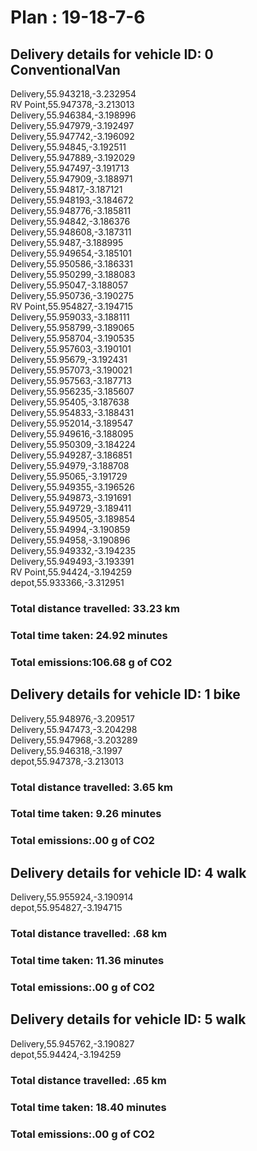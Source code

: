# Plan : 19-18-7-6
## Delivery details for vehicle ID: 0 ConventionalVan 
Delivery,55.943218,-3.232954<br>RV Point,55.947378,-3.213013<br>Delivery,55.946384,-3.198996<br>Delivery,55.947979,-3.192497<br>Delivery,55.947742,-3.196092<br>Delivery,55.94845,-3.192511<br>Delivery,55.947889,-3.192029<br>Delivery,55.947497,-3.191713<br>Delivery,55.947909,-3.188971<br>Delivery,55.94817,-3.187121<br>Delivery,55.948193,-3.184672<br>Delivery,55.948776,-3.185811<br>Delivery,55.94842,-3.186376<br>Delivery,55.948608,-3.187311<br>Delivery,55.9487,-3.188995<br>Delivery,55.949654,-3.185101<br>Delivery,55.950586,-3.186331<br>Delivery,55.950299,-3.188083<br>Delivery,55.95047,-3.188057<br>Delivery,55.950736,-3.190275<br>RV Point,55.954827,-3.194715<br>Delivery,55.959033,-3.188111<br>Delivery,55.958799,-3.189065<br>Delivery,55.958704,-3.190535<br>Delivery,55.957603,-3.190101<br>Delivery,55.95679,-3.192431<br>Delivery,55.957073,-3.190021<br>Delivery,55.957563,-3.187713<br>Delivery,55.956235,-3.185607<br>Delivery,55.95405,-3.187638<br>Delivery,55.954833,-3.188431<br>Delivery,55.952014,-3.189547<br>Delivery,55.949616,-3.188095<br>Delivery,55.950309,-3.184224<br>Delivery,55.949287,-3.186851<br>Delivery,55.94979,-3.188708<br>Delivery,55.95065,-3.191729<br>Delivery,55.949355,-3.196526<br>Delivery,55.949873,-3.191691<br>Delivery,55.949729,-3.189411<br>Delivery,55.949505,-3.189854<br>Delivery,55.94994,-3.190859<br>Delivery,55.94958,-3.190896<br>Delivery,55.949332,-3.194235<br>Delivery,55.949493,-3.193391<br>RV Point,55.94424,-3.194259<br>depot,55.933366,-3.312951<br>
### Total distance travelled: 33.23 km 
### Total time taken: 24.92 minutes 
### Total emissions:106.68 g of CO2
## Delivery details for vehicle ID: 1 bike 
Delivery,55.948976,-3.209517<br>Delivery,55.947473,-3.204298<br>Delivery,55.947968,-3.203289<br>Delivery,55.946318,-3.1997<br>depot,55.947378,-3.213013<br>
### Total distance travelled: 3.65 km 
### Total time taken: 9.26 minutes 
### Total emissions:.00 g of CO2
## Delivery details for vehicle ID: 4 walk 
Delivery,55.955924,-3.190914<br>depot,55.954827,-3.194715<br>
### Total distance travelled: .68 km 
### Total time taken: 11.36 minutes 
### Total emissions:.00 g of CO2
## Delivery details for vehicle ID: 5 walk 
Delivery,55.945762,-3.190827<br>depot,55.94424,-3.194259<br>
### Total distance travelled: .65 km 
### Total time taken: 18.40 minutes 
### Total emissions:.00 g of CO2
